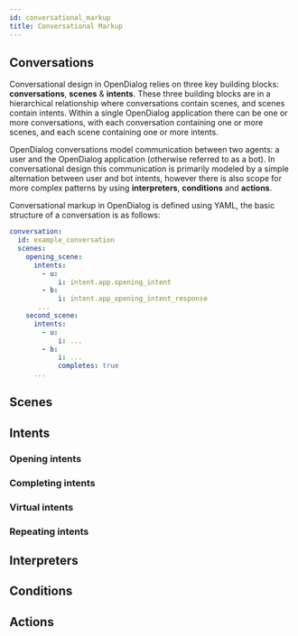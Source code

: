 ```yaml
---
id: conversational_markup
title: Conversational Markup
---
```



## Conversations

Conversational design in OpenDialog relies on three key building blocks: **conversations**, **scenes** & **intents**. These three building blocks are in a hierarchical relationship where conversations contain scenes, and scenes contain intents. Within a single OpenDialog application there can be one or more conversations, with each conversation containing one or more scenes, and each scene containing one or more intents.

OpenDialog conversations model communication between two agents: a user and the OpenDialog application (otherwise referred to as a bot). In conversational design this communication is primarily modeled by a simple alternation between user and bot intents, however there is also scope for more complex patterns by using **interpreters**, **conditions** and **actions**.

Conversational markup in OpenDialog is defined using YAML, the basic structure of a conversation is as follows:

```yaml
conversation:
  id: example_conversation
  scenes:
    opening_scene:
      intents:
        - u:
            i: intent.app.opening_intent
        - b:
            i: intent.app_opening_intent_response
       ...
    second_scene:
      intents:
        - u:
            i: ...
        - b:
            i: ...
            completes: true
      ...
```


## Scenes




## Intents





### Opening intents




### Completing intents




### Virtual intents




### Repeating intents




## Interpreters




## Conditions




## Actions



